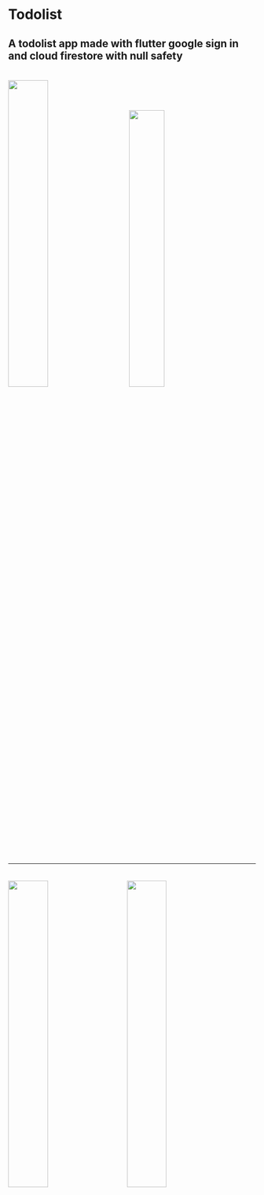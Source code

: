 # Todolist

## A todolist app made with flutter google sign in and cloud firestore with null safety
<!--
<table>
  <tr>
    <td> <h3>Sign In Screen</h3></td>
     <td><h3>Task Manager Screen</h3> </td>
  </tr>
  <tr>
    <td><img src="https://user-images.githubusercontent.com/88108372/131978050-46611301-e093-41cd-a238-7e882e3b350b.jpg" width=300 height=500></td>
    <td><img src="https://user-images.githubusercontent.com/88108372/131978035-927369bc-adc4-4eaf-9d79-7f97b349d069.jpg" width=300 height=500></td>

  </tr>
 </table>
<table>
  <tr>
    <td><h3>Add Task Screen</h3> </td>
     <td><h3>Update Screen </h3> </td>
  </tr>
  <tr>
    <td><img src="https://user-images.githubusercontent.com/88108372/131978107-5a1f6f6c-c252-4582-9f48-ba6c3112798a.jpg" width=300 height=500></td>
    <td><img src="https://user-images.githubusercontent.com/88108372/131978118-5a5240dc-59f2-49cb-9792-0d065643f14a.jpg" width=300 height=500></td>

  </tr>
 </table>


-->
<img src="https://user-images.githubusercontent.com/88108372/131978050-46611301-e093-41cd-a238-7e882e3b350b.jpg" vspace =20 width=40%> <img src="https://user-images.githubusercontent.com/88108372/131978107-5a1f6f6c-c252-4582-9f48-ba6c3112798a.jpg" vspace =20 width=38.0% hspace =40>

---

<img src="https://user-images.githubusercontent.com/88108372/131978107-5a1f6f6c-c252-4582-9f48-ba6c3112798a.jpg" vspace =20 width=40%><img src="https://user-images.githubusercontent.com/88108372/131978118-5a5240dc-59f2-49cb-9792-0d065643f14a.jpg" vspace =20 width=40% hspace=40>